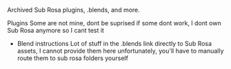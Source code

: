 Archived Sub Rosa plugins, .blends, and more.



Plugins
Some are not mine, dont be suprised if some dont work, I dont own Sub Rosa anymore so I cant test it



- Blend instructions
Lot of stuff in the .blends link directly to Sub Rosa assets, I cannot provide them here unfortunately, you'll have to manually route them to sub rosa folders yourself
